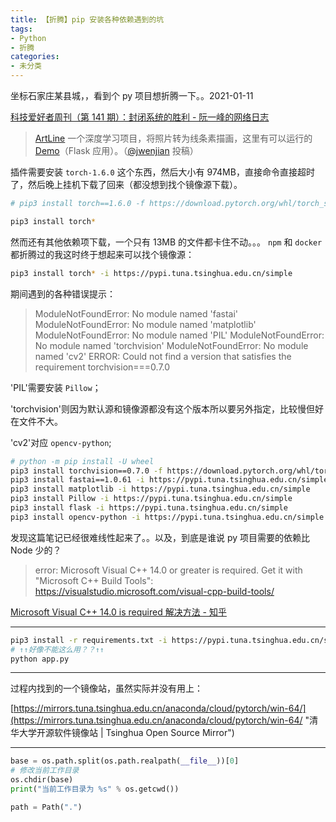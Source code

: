 ```yaml
---
title: 【折腾】pip 安装各种依赖遇到的坑
tags:
- Python
- 折腾
categories:
- 未分类
---
```


坐标石家庄某县城，，看到个 py 项目想折腾一下。。2021-01-11


[科技爱好者周刊（第 141 期）：封闭系统的胜利 - 阮一峰的网络日志](http://www.ruanyifeng.com/blog/2021/01/weekly-issue-141.html "科技爱好者周刊（第 141 期）：封闭系统的胜利 - 阮一峰的网络日志")

> [ArtLine](https://github.com/vijishmadhavan/ArtLine "https://github.com/vijishmadhavan/ArtLine")
> 一个深度学习项目，将照片转为线条素描画，这里有可以运行的 [Demo](https://github.com/jwenjian/artline-demo)（Flask 应用）。（[@jwenjian](https://github.com/ruanyf/weekly/issues/1571) 投稿）

插件需要安装 `torch-1.6.0` 这个东西，然后大小有 974MB，直接命令直接超时了，然后晚上挂机下载了回来（都没想到找个镜像源下载）。

```bash
# pip3 install torch==1.6.0 -f https://download.pytorch.org/whl/torch_stable.html

pip3 install torch*
```

然而还有其他依赖项下载，一个只有 13MB 的文件都卡住不动。。。 `npm` 和 `docker` 都折腾过的我这时终于想起来可以找个镜像源：

```bash
pip3 install torch* -i https://pypi.tuna.tsinghua.edu.cn/simple
```

期间遇到的各种错误提示：

> ModuleNotFoundError: No module named 'fastai'
> ModuleNotFoundError: No module named 'matplotlib'
> ModuleNotFoundError: No module named 'PIL'
> ModuleNotFoundError: No module named 'torchvision'
> ModuleNotFoundError: No module named 'cv2'
> ERROR: Could not find a version that satisfies the requirement torchvision===0.7.0


'PIL'需要安装 `Pillow`；

'torchvision'则因为默认源和镜像源都没有这个版本所以要另外指定，比较慢但好在文件不大。

'cv2'对应 `opencv-python`;

```bash
# python -m pip install -U wheel
pip3 install torchvision==0.7.0 -f https://download.pytorch.org/whl/torch_stable.html
pip3 install fastai==1.0.61 -i https://pypi.tuna.tsinghua.edu.cn/simple
pip3 install matplotlib -i https://pypi.tuna.tsinghua.edu.cn/simple
pip3 install Pillow -i https://pypi.tuna.tsinghua.edu.cn/simple
pip3 install flask -i https://pypi.tuna.tsinghua.edu.cn/simple
pip3 install opencv-python -i https://pypi.tuna.tsinghua.edu.cn/simple
```

发现这篇笔记已经很难线性起来了。。以及，到底是谁说 py 项目需要的依赖比 Node 少的？

> error: Microsoft Visual C++ 14.0 or greater is required. Get it with "Microsoft C++ Build Tools": https://visualstudio.microsoft.com/visual-cpp-build-tools/

[Microsoft Visual C++ 14.0 is required 解决方法 - 知乎](https://zhuanlan.zhihu.com/p/126669852 "Microsoft Visual C++ 14.0 is required解决方法 - 知乎")


--------------------------------

```bash
pip3 install -r requirements.txt -i https://pypi.tuna.tsinghua.edu.cn/simple
# ↑↑好像不能这么用？？↑↑
python app.py
```

---

过程内找到的一个镜像站，虽然实际并没有用上：

[https://mirrors.tuna.tsinghua.edu.cn/anaconda/cloud/pytorch/win-64/](https://mirrors.tuna.tsinghua.edu.cn/anaconda/cloud/pytorch/win-64/ "清华大学开源软件镜像站 | Tsinghua Open Source Mirror")

----

```py
base = os.path.split(os.path.realpath(__file__))[0]
# 修改当前工作目录
os.chdir(base)
print("当前工作目录为 %s" % os.getcwd())

path = Path(".")
```

